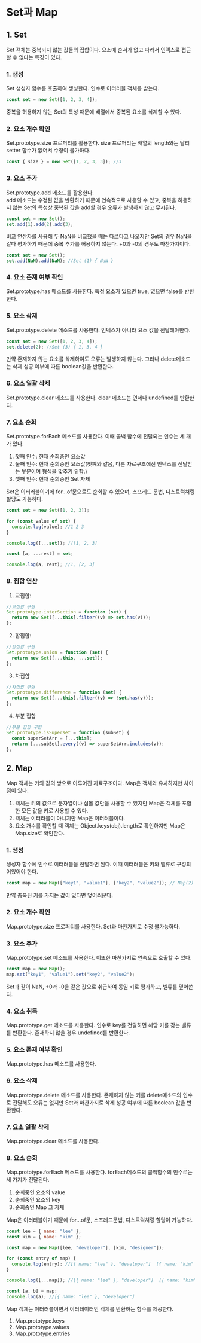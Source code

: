 # Set과 Map

## 1. Set

Set 객체는 중복되지 않는 값들의 집합이다. 요소에 순서가 없고 따라서 인덱스로 접근할 수 없다는 특징이 있다.

### 1. 생성

Set 생성자 함수를 호출하여 생성한다. 인수로 이터러블 객체를 받는다.

```javascript
const set = new Set([1, 2, 3, 4]);
```

중복을 허용하지 않는 Set의 특성 때문에 배열에서 중복된 요소를 삭제할 수 있다.

### 2. 요소 개수 확인

Set.prototype.size 프로퍼티를 활용한다. size 프로퍼티는 배열의 length와는 달리 setter 함수가 없어서 수정이 불가하다.

```javascript
const { size } = new Set([1, 2, 3, 3]); //3
```

### 3. 요소 추가

Set.prototype.add 메소드를 활용한다.  
add 메소드는 수정된 값을 반환하기 때문에 연속적으로 사용할 수 있고, 중복을 허용하지 않는 Set의 특성상 중복된 값을 add할 경우 오류가 발생하지 않고 무시된다.

```javascript
const set = new Set();
set.add(1).add(2).add(3);
```

비교 연산자를 사용해 두 NaN을 비교했을 때는 다르다고 나오지만 Set의 경우 NaN을 같다 평가하기 때문에 중복 추가를 허용하지 않는다. +0과 -0의 경우도 마찬가지이다.

```javascript
const set = new Set();
set.add(NaN).add(NaN); //Set (1) { NaN }
```

### 4. 요소 존재 여부 확인

Set.prototype.has 메소드를 사용한다. 특정 요소가 있으면 true, 없으면 false를 반환한다.

### 5. 요소 삭제

Set.prototype.delete 메소드를 사용한다. 인덱스가 아니라 요소 값을 전달해야한다.

```javascript
const set = new Set([1, 2, 3, 4]);
set.delete(2); //Set (3) { 1, 3, 4 }
```

만약 존재하지 않는 요소를 삭제하여도 오류는 발생하지 않는다. 그러나 delete메소드는 삭제 성공 여부에 따른 boolean값을 반환한다.

### 6. 요소 일괄 삭제

Set.prototype.clear 메소드를 사용한다. clear 메소드는 언제나 undefined를 반환한다.

### 7. 요소 순회

Set.prototype.forEach 메소드를 사용한다. 이때 콜백 함수에 전달되는 인수는 세 개가 있다.

1. 첫째 인수: 현재 순회중인 요소값
2. 둘째 인수: 현재 순회중인 요소값(첫쨰와 같음, 다른 자료구조에선 인덱스를 전달받는 부분이며 형식을 맞추기 위함.)
3. 셋째 인수: 현재 순회중인 Set 자체

Set은 이터러블이기에 for...of문으로도 순회할 수 있으며, 스프레드 문법, 디스트럭쳐링 할당도 가능하다.

```javascript
const set = new Set([1, 2, 3]);

for (const value of set) {
  console.log(value); //1 2 3
}

console.log([...set]); //[1, 2, 3]

const [a, ...rest] = set;

console.log(a, rest); //1, [2, 3]
```

### 8. 집합 연산

1. 교집합:

```javascript
//교집합 구현
Set.prototype.interSection = function (set) {
  return new Set([...this].filter((v) => set.has(v)));
};
```

2. 합집합:

```javascript
//합집합 구현
Set.prototype.union = function (set) {
  return new Set([...this, ...set]);
};
```

3. 차집합

```javascript
//차집합 구현
Set.prototype.difference = function (set) {
  return new Set([...this].filter((v) => !set.has(v)));
};
```

4. 부분 집합

```javascript
//부분 집합 구현
Set.prototype.isSuperset = function (subSet) {
  const superSetArr = [...this];
  return [...subSet].every((v) => superSetArr.includes(v));
};
```

## 2. Map

Map 객체는 키와 값의 쌍으로 이루어진 자료구조이다. Map은 객체와 유사하지만 차이점이 있다.

1. 객체는 키의 값으로 문자열이나 심볼 값만을 사용할 수 있지만 Map은 객체를 포함한 모든 값을 키로 사용할 수 있다.
2. 객체는 이터러블이 아니지만 Map은 이터러블이다.
3. 요소 개수를 확인할 때 객체는 Object.keys(obj).length로 확인하지만 Map은 Map.size로 확인한다.

### 1. 생성

생성자 함수에 인수로 이터러블을 전달하면 된다. 이때 이터러블은 키와 벨류로 구성되어있어야 한다.

```javascript
const map = new Map(["key1", "value1"], ["key2", "value2"]); // Map(2) { "key1" => "value1", "key2" => "value2" }
```

만약 충복된 키를 가지는 값이 있다면 덮어씌운다.

### 2. 요소 개수 확인

Map.prototype.size 프로퍼티를 사용한다. Set과 마찬가지로 수정 불가능하다.

### 3. 요소 추가

Map.prototype.set 메소드를 사용한다. 이또한 마찬가지로 연속으로 호출할 수 있다.

```javascript
const map = new Map();
map.set("key1", "value1").set("key2", "value2");
```

Set과 같이 NaN, +0과 -0을 같은 값으로 취급하여 동일 키로 평가하고, 벨류를 덮어쓴다.

### 4. 요소 취득

Map.prototype.get 메소드를 사용한다. 인수로 key를 전달하면 해당 키를 갖는 벨류를 반환한다. 존재하지 않을 경우 undefined를 반환한다.

### 5. 요소 존재 여부 확인

Map.prototype.has 메소드를 사용한다.

### 6. 요소 삭제

Map.prototype.delete 메소드를 사용한다. 존재하지 않는 키를 delete메소드의 인수로 전달해도 오류는 없지만 Set과 마찬가지로 삭제 성공 여부에 따른 boolean 값을 반환한다.

### 7. 요소 일괄 삭제

Map.prototype.clear 메소드를 사용한다.

### 8. 요소 순회

Map.prototype.forEach 메소드를 사용한다. forEach메소드의 콜백함수의 인수로는 세 가지가 전달된다.

1. 순회중인 요소의 value
2. 순회중인 요소의 key
3. 순회중인 Map 그 자체

Map은 이터러블이기 때문에 for...of문, 스프레드문법, 디스트럭쳐링 할당이 가능하다.

```javascript
const lee = { name: "lee" };
const kim = { name: "kim" };

const map = new Map([lee, "developer"], [kim, "designer"]);

for (const entry of map) {
  console.log(entry); //[{ name: "lee" }, "developer"]  [{ name: "kim" }, "designer"]
}

console.log([...map]); //[{ name: "lee" }, "developer"]  [{ name: "kim" }, "designer"]

const [a, b] = map;
console.log(a); //[{ name: "lee" }, "developer"]
```

Map 객체는 이터러블이면서 이터레이터인 객체를 반환하는 함수를 제공한다.

1. Map.prototype.keys
2. Map.prototype.values
3. Map.prototype.entries
